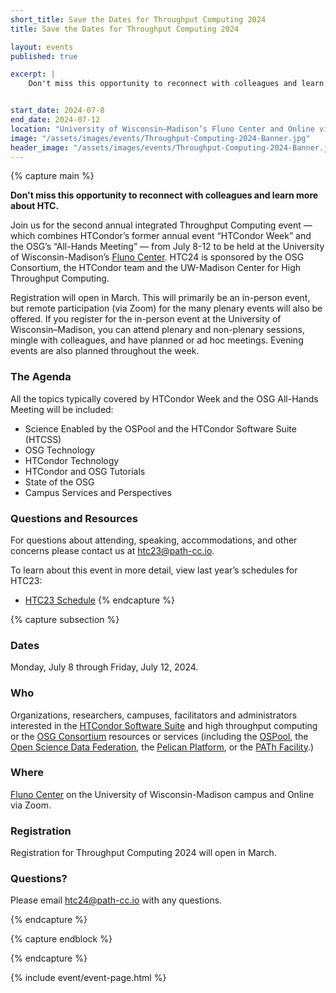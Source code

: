 ```yaml
---
short_title: Save the Dates for Throughput Computing 2024
title: Save the Dates for Throughput Computing 2024 

layout: events
published: true

excerpt: |
    Don't miss this opportunity to reconnect with colleagues and learn about more about HTC.


start_date: 2024-07-8
end_date: 2024-07-12
location: "University of Wisconsin–Madison’s Fluno Center and Online via Zoom"
image: "/assets/images/events/Throughput-Computing-2024-Banner.jpg"
header_image: "/assets/images/events/Throughput-Computing-2024-Banner.jpg"
---
```


{% capture main %}

**Don't miss this opportunity to reconnect with colleagues and learn more about HTC.** 

Join us for the second annual integrated Throughput Computing event — which combines HTCondor’s former annual event “HTCondor Week” and the OSG’s “All-Hands Meeting” — from July 8-12 to be held at the University of Wisconsin-Madison’s [Fluno Center](https://fluno.com/). HTC24 is sponsored by the OSG Consortium, the HTCondor team and the UW-Madison Center for High Throughput Computing. 


Registration will open in March. This will primarily be an in-person event, but remote participation (via Zoom) for the many plenary events will also be offered.
If you register for the in-person event at the University of Wisconsin–Madison, you can attend plenary and non-plenary sessions, mingle with colleagues, and have planned or ad hoc meetings. Evening events are also planned throughout the week.


### The Agenda

All the topics typically covered by HTCondor Week and the OSG All-Hands Meeting will be included:

- Science Enabled by the OSPool and the HTCondor Software Suite (HTCSS)
- OSG Technology
- HTCondor Technology
- HTCondor and OSG Tutorials
- State of the OSG
- Campus  Services and Perspectives


### Questions and Resources

For questions about attending, speaking, accommodations, and other concerns please contact us at [htc23@path-cc.io](mailto:htc23@path-cc.io).

To learn about this event in more detail, view last year’s schedules for HTC23:

- [HTC23 Schedule](https://agenda.hep.wisc.edu/event/2014/timetable/#all.detailed)
{% endcapture %}


{% capture subsection %}
### Dates

Monday, July 8 through Friday, July 12, 2024.

### Who

Organizations, researchers, campuses, facilitators and administrators interested in the [HTCondor Software Suite](https://htcondor.org) and high throughput computing or the [OSG Consortium](https://osg-htc.org/) resources or services (including the [OSPool](https://osg-htc.org/services/open_science_pool.html), the [Open Science Data Federation](https://osg-htc.org/services/osdf.html), the [Pelican Platform](https://pelicanplatform.org/), or the [PATh Facility](https://path-cc.io/facility/).)

### Where

[Fluno Center](https://fluno.com/) on the University of Wisconsin-Madison campus and Online via Zoom.

### Registration

Registration for Throughput Computing 2024 will open in March. 

### Questions?

Please email [htc24@path-cc.io](mailto:htc24@path-cc.io) with any questions.

{% endcapture %}

{% capture endblock %}


{% endcapture %}

{% include event/event-page.html %}
